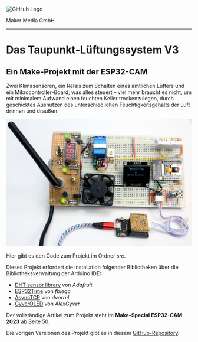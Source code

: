![GitHub Logo](http://www.heise.de/make/icons/make_logo.png)

Maker Media GmbH

***

# Das Taupunkt-Lüftungssystem V3

## Ein Make-Projekt mit der ESP32-CAM

Zwei Klimasensoren, ein Relais zum Schalten eines amtlichen Lüfters und ein Mikrocontroller-Board, was alles steuert – viel mehr braucht es nicht, um mit minimalem Aufwand einen feuchten Keller trockenzulegen, durch geschicktes Ausnutzen des unterschiedlichen Feuchtigkeitsgehalts der Luft drinnen und draußen.

![Aufmacherbild aus dem Heft](./doc/AUF.jpg)

Hier gibt es den Code zum Projekt im Ordner _src_.

Dieses Projekt erfordert die Installation folgender Bibliotheken über die Bibliotheksverwaltung der Arduino IDE:
 - [DHT sensor library](https://github.com/adafruit/DHT-sensor-library) von _Adafruit_
 - [ESP32Time](https://github.com/fbiego/ESP32Time) von _fbiego_
 - [AsyncTCP](https://github.com/dvarrel/AsyncTCP) von _dvarrel_
 - [GyverOLED](https://github.com/GyverLibs/GyverOLED) von _AlexGyver_

Der vollständige Artikel zum Projekt steht im **Make-Special ESP32-CAM 2023** ab Seite 50.

Die vorigen Versionen des Projekt gibt es in diesem [GitHub-Repository](https://github.com/MakeMagazinDE/Taupunktluefter).
